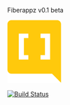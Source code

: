 Fiberappz v0.1 beta

![alt text](https://github.com/fabiocostapro/fiberappz/blob/master/_src/img/diple-logo.png)

[![Build Status](https://travis-ci.org/fabiocostapro/fiberappz.svg?branch=master)](https://travis-ci.org/fabiocostapro/fiberappz)
